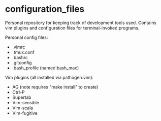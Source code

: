 configuration_files
===================

Personal repository for keeping track of development tools 
used. Contains vim plugins and configuration files
for terminal-invoked programs.

Personal config files:

* .vimrc
* .tmux.conf
* .bashrc
* .gitconfig
* .bash_profile (named bash_mac)

Vim plugins (all installed via pathogen.vim):

* AG (note requires "make install" to create)
* Ctrl-P
* Supertab
* Vim-sensible
* Vim-scala
* Vim-fugitive
